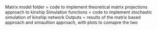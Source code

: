 Matrix model folder = code to implement theoretical matrix projections approach to kinship
Simulation functions = code to implement stochastic simulation of kinship network
Outputs = results of the matrix based approach and simaultion approach, with plots to comapre the two
